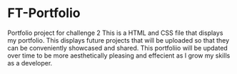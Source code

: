 # FT-Portfolio
Portfolio project for challenge 2
This is a HTML and CSS file that displays my portfolio. This displays future projects that will be uploaded so that they can be conveniently showcased and shared. 
This portfoliio will be updated over time to be more aesthetically pleasing and effecient as I grow my skills as a developer. 
